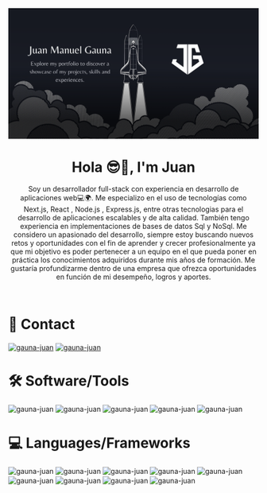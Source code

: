 <img align="center" src="MyImage.webp" alt="gauna-juan" style="width:1050px"/>

<h1 align="center">Hola 😎👋, I'm Juan </h1>
<p align="center"> Soy un desarrollador full-stack con experiencia en desarrollo de aplicaciones web💻🌍. Me especializo en el uso de tecnologías como Next.js, React , Node.js , Express.js, entre otras tecnologias para el desarrollo de aplicaciones escalables y de alta calidad. También tengo experiencia en implementaciones de bases de datos  Sql y NoSql. Me considero un apasionado del desarrollo, siempre estoy buscando nuevos retos y oportunidades con el fin de aprender y crecer profesionalmente ya que mi objetivo es poder pertenecer a un equipo en el que pueda poner en práctica los conocimientos adquiridos durante mis años de formación. Me gustaría profundizarme dentro de una empresa que ofrezca oportunidades en función de mi desempeño, logros y aportes. </p>
<br>

<h1 align="left">📱 Contact</h1>
<a href="mailto:juan.gauna.dev@gmail.com" target="blank"><img align="center" src="https://img.shields.io/badge/Gmail-D14836?style=for-the-badge&logo=gmail&logoColor=white" alt="gauna-juan" /></a>
<a href="https://www.linkedin.com/in/gauna-juan/" target="blank"><img align="center" src="https://img.shields.io/badge/LinkedIn-0077B5?style=for-the-badge&logo=linkedin&logoColor=white" alt="gauna-juan" /></a>

 <h1 align="left">🛠️ Software/Tools </h1>
 <div style="display:flex,flex-direction:row,gap:20px">
 <img align="center" src="https://img.shields.io/badge/Windows-0078D6?style=for-the-badge&logo=windows&logoColor=white" alt="gauna-juan" />
 <img align="center" src="https://img.shields.io/badge/Adobe%20Photoshop-31A8FF?style=for-the-badge&logo=Adobe%20Photoshop&logoColor=black" alt="gauna-juan" />
 <img align="center" src="https://img.shields.io/badge/Figma-F24E1E?style=for-the-badge&logo=figma&logoColor=white" alt="gauna-juan" />
 <img align="center" src="https://img.shields.io/badge/Microsoft_Office-D83B01?style=for-the-badge&logo=microsoft-office&logoColor=white" alt="gauna-juan" />
 <img align="center" src="https://img.shields.io/badge/GIT-E44C30?style=for-the-badge&logo=git&logoColor=white" alt="gauna-juan" />
 </div>
 
<h1 align="left">💻 Languages/Frameworks </h1>
<div style="display:flex,flex-direction:row">
<img align="center" src="https://img.shields.io/badge/HTML5-E34F26?style=for-the-badge&logo=html5&logoColor=white" alt="gauna-juan" />
<img align="center" src="https://img.shields.io/badge/JavaScript-323330?style=for-the-badge&logo=javascript&logoColor=F7DF1E" alt="gauna-juan" />
<img align="center" src="https://img.shields.io/badge/CSS3-1572B6?style=for-the-badge&logo=css3&logoColor=white" alt="gauna-juan" />
<img align="center" src="https://img.shields.io/badge/React-20232A?style=for-the-badge&logo=react&logoColor=61DAFB" alt="gauna-juan" />
<img align="center" src="https://img.shields.io/badge/React_Native-20232A?style=for-the-badge&logo=react&logoColor=61DAFB" alt="gauna-juan" />
<img align="center" src="https://img.shields.io/badge/Bootstrap-563D7C?style=for-the-badge&logo=bootstrap&logoColor=white" alt="gauna-juan" />
<img align="center" src="https://img.shields.io/badge/MySQL-00000F?style=for-the-badge&logo=mysql&logoColor=white" alt="gauna-juan" />
<img align="center" src="https://img.shields.io/badge/MongoDB-4EA94B?style=for-the-badge&logo=mongodb&logoColor=white" alt="gauna-juan" />
<img align="center" src="https://img.shields.io/badge/Amazon_AWS-232F3E?style=for-the-badge&logo=amazon-aws&logoColor=white" alt="gauna-juan" />
</div>
